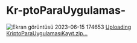 # Kr-ptoParaUygulamas-
![Ekran görüntüsü 2023-06-15 174653](https://github.com/Alperenayaz/Kr-ptoParaUygulamas-/assets/83840069/eab15148-9ab0-4787-8746-9f6ca0cf38ca)
[Uploading KriptoParaUygulamasıKayıt.zip…]()

